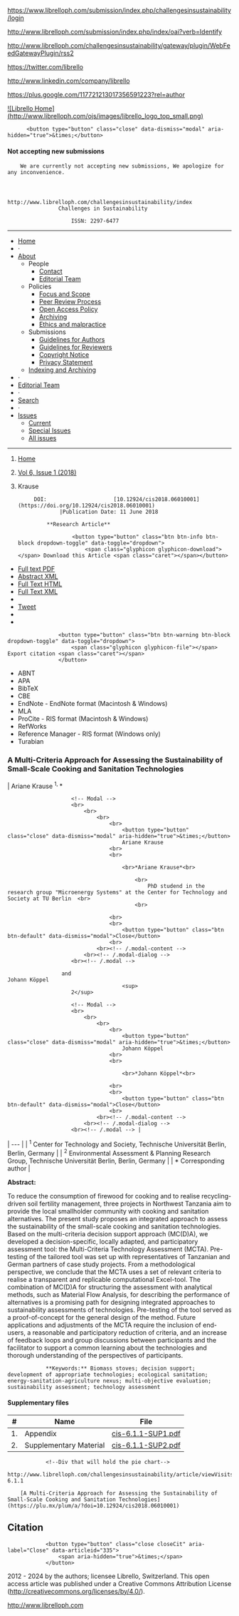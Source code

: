 <!-- Google Tag Manager -->
<noscript><iframe src="//www.googletagmanager.com/ns.html?id=GTM-KZQS36" height="0" width="0" style="display:none;visibility:hidden"></iframe></noscript>

<!-- End Google Tag Manager -->

<!-- AddThis Smart Layers BEGIN -->
<!-- Go to http://www.addthis.com/get/smart-layers to customize -->

<!-- AddThis Smart Layers END -->

<!--a target='blank' href="https://www.librelloph.com/submission/index.php/challengesinsustainability/author/submit">
                <img src="http://www.librelloph.com/ojs/images/submit.png" width="100px" height="31px" alt="Twitter"/>
            </a-->

https://www.librelloph.com/submission/index.php/challengesinsustainability/login

http://www.librelloph.com/submission/index.php/index/oai?verb=Identify

http://www.librelloph.com/challengesinsustainability/gateway/plugin/WebFeedGatewayPlugin/rss2

https://twitter.com/librello

http://www.linkedin.com/company/librello

https://plus.google.com/117721213017356591223?rel=author

[!\[Librello Home\](http://www.librelloph.com/ojs/images/librello_logo_top_small.png)](http://www.librelloph.com)

<!-- MODAL SUbmissions disabled -->

          <button type="button" class="close" data-dismiss="modal" aria-hidden="true">&times;</button>
          
#### Not accepting new submissions

        We are currently not accepting new submissions, We apologize for any inconvenience.

<!-- /.modal-content -->
    
<!-- /.modal-dialog -->
  
<!-- /.modal -->

# 
                                                    http://www.librelloph.com/challengesinsustainability/index
                    Challenges in Sustainability 

                        ISSN: 2297-6477

* * *

- [Home](http://www.librelloph.com/challengesinsustainability/index)
- ·
- [About](http://www.librelloph.com/challengesinsustainability/about)
    - People
        - [Contact](http://www.librelloph.com/challengesinsustainability/about/contact)
        - [Editorial Team](http://www.librelloph.com/challengesinsustainability/about/editorialTeam)
    - Policies
        - [Focus and Scope](http://www.librelloph.com/challengesinsustainability/about/editorialPolicies#focusAndScope)
        - [Peer Review Process](http://www.librelloph.com/challengesinsustainability/about/editorialPolicies#peerReviewProcess)
        - [Open Access Policy](http://www.librelloph.com/challengesinsustainability/about/editorialPolicies#openAccessPolicy)
        - [Archiving](http://www.librelloph.com/challengesinsustainability/about/editorialPolicies#archiving)
        - [Ethics and malpractice](http://www.librelloph.com/challengesinsustainability/pages/view/ethics_and_malpractice_guidelines)
    - Submissions
        - [Guidelines for Authors](/submission/public/ref_style/new_guidelines_for_authors.pdf)
        - [Guidelines
                                for Reviewers](/submission/public/ref_style/guidelines_for_reviewers.pdf)
        - [Copyright Notice](http://www.librelloph.com/challengesinsustainability/about/submissions#copyrightNotice)
        - [Privacy Statement](http://www.librelloph.com/challengesinsustainability/about/submissions#privacyStatement)
    - [Indexing and
                    Archiving](http://www.librelloph.com/challengesinsustainability/pages/view/indexArchive)
- ·
- [Editorial Team](http://www.librelloph.com/challengesinsustainability/about/editorialTeam)
- ·
- [Search](http://www.librelloph.com/challengesinsustainability/search)
- ·
- [Issues](http://www.librelloph.com/challengesinsustainability/issue/archive)
    - [Current](http://www.librelloph.com/challengesinsustainability/issue/current)
    - [Special
                    Issues](http://www.librelloph.com/challengesinsustainability/pages/view/specialissues)
    - [All
                    issues](http://www.librelloph.com/challengesinsustainability/issue/archive)

* * *

1. [Home](http://www.librelloph.com/challengesinsustainability/index)
2. [Vol 6, Issue 1 (2018)](http://www.librelloph.com/challengesinsustainability/issue/view/29)
3. Krause

            DOI:                     [10.12924/cis2018.06010001](https://doi.org/10.12924/cis2018.06010001)
                    |Publication Date: 11 June 2018

                **Research Article**

                        <button type="button" class="btn btn-info btn-block dropdown-toggle" data-toggle="dropdown">
                            <span class="glyphicon glyphicon-download"></span> Download this Article <span class="caret"></span></button>
- [Full text PDF](http://www.librelloph.com/challengesinsustainability/article/download/cis-6.1.1/pdf)
- [Abstract XML](http://www.librelloph.com/challengesinsustainability/article/viewXML/cis-6.1.1/xml)
- [Full Text HTML](http://www.librelloph.com/challengesinsustainability/article/view/cis-6.1.1/html)
- [Full Text XML](http://www.librelloph.com/challengesinsustainability/article/view/cis-6.1.1/xml)
- 
- [Tweet](https://twitter.com/share)
- 
- 

                    <button type="button" class="btn btn-warning btn-block dropdown-toggle" data-toggle="dropdown">
                        <span class="glyphicon glyphicon-file"></span> Export citation <span class="caret"></span>
                    </button>
- ABNT
- APA
- BibTeX
- CBE
- EndNote - EndNote format (Macintosh & Windows)
- MLA
- ProCite - RIS format (Macintosh & Windows)
- RefWorks
- Reference Manager - RIS format (Windows only)
- Turabian

### A Multi-Criteria Approach for Assessing the Sustainability of Small-Scale Cooking and Sanitation Technologies

| Ariane Krause
                                        <sup>
                        1</sup><sup>, </sup>\*

                        <!-- Modal -->
                        <br>
                            <br>
                                <br>
                                    <br>
                                        <button type="button" class="close" data-dismiss="modal" aria-hidden="true">&times;</button>
                                        Ariane Krause
                                    <br>
                                    <br>

                                        <br>*Ariane Krause*<br>
                                        
                                            <br>
                                                PhD studend in the research group "Microenergy Systems" at the Center for Technology and Society at TU Berlin  <br>
                                            <br>
                                        
                                    <br>
                                    <br>
                                        <button type="button" class="btn btn-default" data-dismiss="modal">Close</button>
                                    <br>
                                <br><!-- /.modal-content -->
                            <br><!-- /.modal-dialog -->
                        <br><!-- /.modal -->

                     and                                             Johann Köppel
                                        <sup>
                        2</sup>

                        <!-- Modal -->
                        <br>
                            <br>
                                <br>
                                    <br>
                                        <button type="button" class="close" data-dismiss="modal" aria-hidden="true">&times;</button>
                                        Johann Köppel
                                    <br>
                                    <br>

                                        <br>*Johann Köppel*<br>
                                        
                                    <br>
                                    <br>
                                        <button type="button" class="btn btn-default" data-dismiss="modal">Close</button>
                                    <br>
                                <br><!-- /.modal-content -->
                            <br><!-- /.modal-dialog -->
                        <br><!-- /.modal --> |
| --- |
| <sup>1</sup>
                Center for Technology and Society, Technische Universität Berlin, Berlin, Germany |
| <sup>2</sup>
                Environmental Assessment & Planning Research Group, Technische Universität Berlin, Berlin, Germany |
| \*
                Corresponding author |

**Abstract:**
                    
To reduce the consumption of firewood for cooking and to realise recycling-driven soil fertility management, three projects in Northwest Tanzania aim to provide the local smallholder community with cooking and sanitation alternatives. The present study proposes an integrated approach to assess the sustainability of the small-scale cooking and sanitation technologies. Based on the multi-criteria decision support approach (MC(D)A), we developed a decision-specific, locally adapted, and participatory assessment tool: the Multi-Criteria Technology Assessment (MCTA). Pre-testing of the tailored tool was set up with representatives of Tanzanian and German partners of case study projects. From a methodological perspective, we conclude that the MCTA uses a set of relevant criteria to realise a transparent and replicable computational Excel-tool. The combination of MC(D)A for structuring the assessment with analytical methods, such as Material Flow Analysis, for describing the performance of alternatives is a promising path for designing integrated approaches to sustainability assessments of technologies. Pre-testing of the tool served as a proof-of-concept for the general design of the method. Future applications and adjustments of the MCTA require the inclusion of end-users, a reasonable and participatory reduction of criteria, and an increase of feedback loops and group discussions between participants and the facilitator to support a common learning about the technologies and thorough understanding of the perspectives of participants.

                **Keywords:** Biomass stoves; decision support; development of appropriate technologies; ecological sanitation; energy-sanitation-agriculture nexus; multi-objective evaluation; sustainability assessment; technology assessment

#### Supplementary files

| # | Name | File |
| --- | --- | --- |
| 1. | Appendix | [cis-6.1.1-SUP1.pdf](http://www.librelloph.com/challengesinsustainability/article/downloadSuppFile/cis-6.1.1/App) |
| 2. | Supplementary Material | [cis-6.1.1-SUP2.pdf](http://www.librelloph.com/challengesinsustainability/article/downloadSuppFile/cis-6.1.1/Supp) |

                <!--Div that will hold the pie chart-->
                http://www.librelloph.com/challengesinsustainability/article/viewVisits/cis-6.1.1

        [A Multi-Criteria Approach for Assessing the Sustainability of Small-Scale Cooking and Sanitation Technologies](https://plu.mx/plum/a/?doi=10.12924/cis2018.06010001)

## Citation

                <button type="button" class="close closeCit" aria-label="Close" data-articleid="335">
                    <span aria-hidden="true">&times;</span>
                </button>

<!-- content -->

<!-- main -->

<!-- body -->

 2012 - 2024  by the authors; licensee Librello, Switzerland. This open access article was published
under a Creative Commons Attribution License (http://creativecommons.org/licenses/by/4.0/).

http://www.librelloph.com

 <!-- container -->
